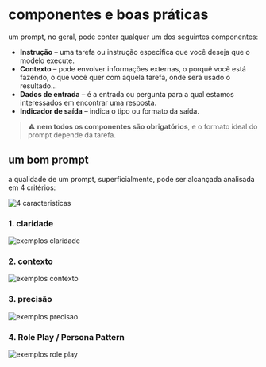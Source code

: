 # componentes e boas práticas

um prompt, no geral, pode conter qualquer um dos seguintes componentes:

* **Instrução** – uma tarefa ou instrução específica que você deseja que o modelo execute.
* **Contexto** – pode envolver informações externas, o porquê vocẽ está fazendo, o que você quer com aquela tarefa, onde será usado o resultado...
* **Dados de entrada** – é a entrada ou pergunta para a qual estamos interessados em encontrar uma resposta.
* **Indicador de saída** – indica o tipo ou formato da saída.


> ⚠️ **nem todos os componentes são obrigatórios**, e o formato ideal do prompt depende da tarefa.

## um bom prompt

a qualidade de um prompt, superficialmente, pode ser alcançada analisada em 4 critérios:

![4 caracteristicas](matriz.png)


### 1. claridade

![exemplos claridade](claridade.png)

### 2. contexto

![exemplos contexto](contexto.png)

### 3. precisão

![exemplos precisao](precision.png)

### 4. Role Play / Persona Pattern

![exemplos role play](role_play.png)
